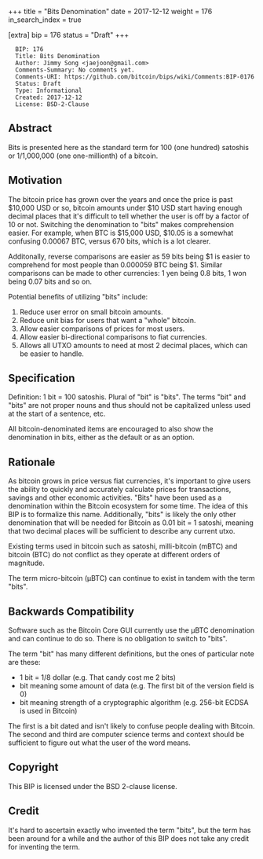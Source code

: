 +++
title = "Bits Denomination"
date = 2017-12-12
weight = 176
in_search_index = true

[extra]
bip = 176
status = "Draft"
+++

      BIP: 176
      Title: Bits Denomination
      Author: Jimmy Song <jaejoon@gmail.com>
      Comments-Summary: No comments yet.
      Comments-URI: https://github.com/bitcoin/bips/wiki/Comments:BIP-0176
      Status: Draft
      Type: Informational
      Created: 2017-12-12
      License: BSD-2-Clause

## Abstract

Bits is presented here as the standard term for 100 (one hundred)
satoshis or 1/1,000,000 (one one-millionth) of a bitcoin.

## Motivation

The bitcoin price has grown over the years and once the price is past
$10,000 USD or so, bitcoin amounts under $10 USD start having enough
decimal places that it's difficult to tell whether the user is off by a
factor of 10 or not. Switching the denomination to "bits" makes
comprehension easier. For example, when BTC is $15,000 USD, $10.05 is a
somewhat confusing 0.00067 BTC, versus 670 bits, which is a lot clearer.

Additonally, reverse comparisons are easier as 59 bits being $1 is
easier to comprehend for most people than 0.000059 BTC being $1. Similar
comparisons can be made to other currencies: 1 yen being 0.8 bits, 1 won
being 0.07 bits and so on.

Potential benefits of utilizing "bits" include:

1.  Reduce user error on small bitcoin amounts.
2.  Reduce unit bias for users that want a "whole" bitcoin.
3.  Allow easier comparisons of prices for most users.
4.  Allow easier bi-directional comparisons to fiat currencies.
5.  Allows all UTXO amounts to need at most 2 decimal places, which can
    be easier to handle.

## Specification

Definition: 1 bit = 100 satoshis. Plural of "bit" is "bits". The terms
"bit" and "bits" are not proper nouns and thus should not be capitalized
unless used at the start of a sentence, etc.

All bitcoin-denominated items are encouraged to also show the
denomination in bits, either as the default or as an option.

## Rationale

As bitcoin grows in price versus fiat currencies, it's important to give
users the ability to quickly and accurately calculate prices for
transactions, savings and other economic activities. "Bits" have been
used as a denomination within the Bitcoin ecosystem for some time. The
idea of this BIP is to formalize this name. Additionally, "bits" is
likely the only other denomination that will be needed for Bitcoin as
0.01 bit = 1 satoshi, meaning that two decimal places will be sufficient
to describe any current utxo.

Existing terms used in bitcoin such as satoshi, milli-bitcoin (mBTC) and
bitcoin (BTC) do not conflict as they operate at different orders of
magnitude.

The term micro-bitcoin (µBTC) can continue to exist in tandem with the
term "bits".

## Backwards Compatibility

Software such as the Bitcoin Core GUI currently use the µBTC
denomination and can continue to do so. There is no obligation to switch
to "bits".

The term "bit" has many different definitions, but the ones of
particular note are these:

-   1 bit = 1/8 dollar (e.g. That candy cost me 2 bits)
-   bit meaning some amount of data (e.g. The first bit of the version
    field is 0)
-   bit meaning strength of a cryptographic algorithm (e.g. 256-bit
    ECDSA is used in Bitcoin)

The first is a bit dated and isn't likely to confuse people dealing with
Bitcoin. The second and third are computer science terms and context
should be sufficient to figure out what the user of the word means.

## Copyright

This BIP is licensed under the BSD 2-clause license.

## Credit

It's hard to ascertain exactly who invented the term "bits", but the
term has been around for a while and the author of this BIP does not
take any credit for inventing the term.
